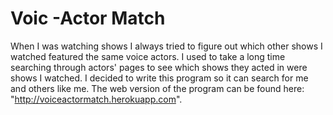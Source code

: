 # Voic -Actor Match
When I was watching shows I always tried to figure out which other shows I watched featured the same voice actors. I used to take a long time searching through actors' pages to see which shows they acted in were shows I watched. I decided to write this program so it can search for me and others like me. The web version of the program can be found here: "http://voiceactormatch.herokuapp.com".
